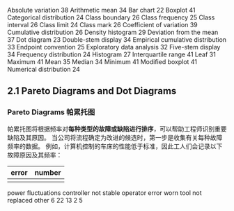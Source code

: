 Absolute variation 38 
Arithmetic mean 34 
Bar chart 22
Boxplot 41 
Categorical distribution 24 
Class boundary 26 
Class frequency 25 
Class interval 26 
Class limit 24 
Class mark 26
Coefficient of variation 39 
Cumulative distribution 26 
Density histogram 29 
Deviation from the mean 37 
Dot diagram 23 
Double-stem display 34 
Empirical cumulative distribution 33 
Endpoint convention 25 
Exploratory data analysis 32 
Five-stem display 34
Frequency distribution 24 
Histogram 27 
Interquartile range 41 
Leaf 31 
Maximum 41 
Mean 35 
Median 34 
Minimum 41 
Modified boxplot 41
Numerical distribution 24

## 2.1 Pareto Diagrams and Dot Diagrams

### Pareto Diagrams 帕累托图

帕累托图将根据频率对**每种类型的故障或缺陷进行排序**，可以帮助工程师识别重要缺陷及其原因。 当公司将流程确定为改进的候选时，第一步是收集有关每种故障频率的数据。 例如，计算机控制的车床的性能低于标准，因此工人们会记录以下故障原因及其频率：
 
 | error | number |
 | ----- | ------ |
 |       |        |
 
 power fluctuations controller not stable
operator error
worn tool not replaced other
6
22 13 2
5